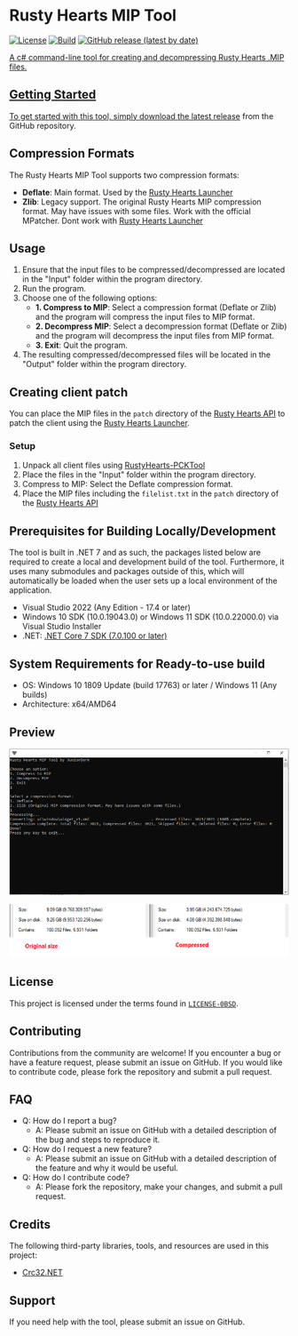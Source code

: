 # Rusty Hearts MIP Tool
[![License](https://img.shields.io/github/license/JuniorDark/RustyHearts-MIPTool?color=green)](LICENSE)
[![Build](https://github.com/JuniorDark/RustyHearts-MIPTool/actions/workflows/build.yml/badge.svg)](https://github.com/JuniorDark/RustyHearts-MIPTool/actions/workflows/build.yml)
[![GitHub release (latest by date)](https://img.shields.io/github/v/release/JuniorDark/RustyHearts-MIPTool)](https://github.com/JuniorDark/RustyHearts-MIPTool/releases/latest) <a href="https://github.com/JuniorDark/RustyHearts-MIPTool/releases">

A c# command-line tool for creating and decompressing Rusty Hearts .MIP files.

## Getting Started
To get started with this tool, simply download the latest [release](https://github.com/JuniorDark/RustyHearts-MIPTool/releases/latest) from the GitHub repository. 

## Compression Formats
The Rusty Hearts MIP Tool supports two compression formats:
- **Deflate**: Main format. Used by the [Rusty Hearts Launcher](https://github.com/JuniorDark/RustyHearts-Launcher)
- **Zlib**: Legacy support. The original Rusty Hearts MIP compression format. May have issues with some files. Work with the official MPatcher. Dont work with [Rusty Hearts Launcher](https://github.com/JuniorDark/RustyHearts-Launcher)    
   
## Usage
1. Ensure that the input files to be compressed/decompressed are located in the "Input" folder within the program directory.
2. Run the program.
3. Choose one of the following options:
   - **1. Compress to MIP**: Select a compression format (Deflate or Zlib) and the program will compress the input files to MIP format.
   - **2. Decompress MIP**: Select a decompression format (Deflate or Zlib) and the program will decompress the input files from MIP format.
   - **3. Exit**: Quit the program.
4. The resulting compressed/decompressed files will be located in the "Output" folder within the program directory.

## Creating client patch
You can place the MIP files in the `patch` directory of the [Rusty Hearts API](https://github.com/JuniorDark/RustyHearts-API) to patch the client using the [Rusty Hearts Launcher](https://github.com/JuniorDark/RustyHearts-Launcher).

### Setup
1. Unpack all client files using [RustyHearts-PCKTool](https://github.com/JuniorDark/RustyHearts-PCKTool)
2. Place the files in the "Input" folder within the program directory.
3. Compress to MIP: Select the Deflate compression format.
4. Place the MIP files including the `filelist.txt` in the `patch` directory of the [Rusty Hearts API](https://github.com/JuniorDark/RustyHearts-API)

## Prerequisites for Building Locally/Development
The tool is built in .NET 7 and as such, the packages listed below are required to create a local and development build of the tool. Furthermore, it uses many submodules and packages outside of this, which will automatically be loaded when the user sets up a local environment of the application.
* Visual Studio 2022 (Any Edition - 17.4 or later)
* Windows 10 SDK (10.0.19043.0) or Windows 11 SDK (10.0.22000.0) via Visual Studio Installer
* .NET: [.NET Core 7 SDK (7.0.100 or later)](https://dotnet.microsoft.com/en-us/download/dotnet/7.0)

## System Requirements for Ready-to-use build
* OS: Windows 10 1809 Update (build 17763) or later / Windows 11 (Any builds)
* Architecture: x64/AMD64

## Preview
![image](preview.png)
   
![image](size.png)

## License
This project is licensed under the terms found in [`LICENSE-0BSD`](LICENSE).

## Contributing
Contributions from the community are welcome! If you encounter a bug or have a feature request, please submit an issue on GitHub. If you would like to contribute code, please fork the repository and submit a pull request.

## FAQ
* Q: How do I report a bug?
  * A: Please submit an issue on GitHub with a detailed description of the bug and steps to reproduce it.
* Q: How do I request a new feature?
  * A: Please submit an issue on GitHub with a detailed description of the feature and why it would be useful.
* Q: How do I contribute code?
  * A: Please fork the repository, make your changes, and submit a pull request.

## Credits
The following third-party libraries, tools, and resources are used in this project:
* [Crc32.NET](https://www.nuget.org/packages/Crc32.NET)

## Support
If you need help with the tool, please submit an issue on GitHub.
